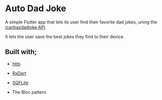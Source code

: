 # Auto Dad Joke

A simple Flutter app that lets its user find their favorite dad jokes, uning the [icanhazdadjoke API](https://icanhazdadjoke.com/).

It lets the user save the best jokes they find to their device.

## Built with;

- [http](https://pub.dev/packages/http#-installing-tab-)
- [RxDart](https://pub.dev/packages/rxdart)
- [SQFLite](https://pub.dev/packages/sqflite)

- The Bloc pattern